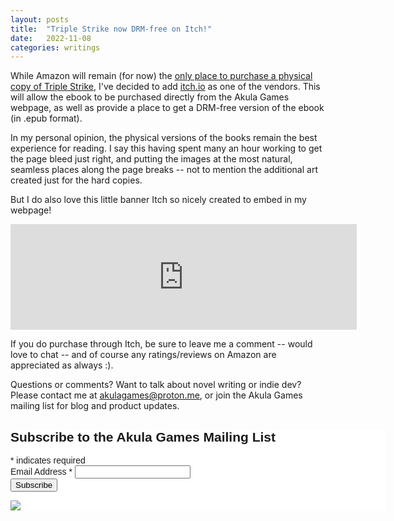 ```yaml
---
layout: posts
title:  "Triple Strike now DRM-free on Itch!"
date:   2022-11-08
categories: writings
---
```


While Amazon will remain (for now) the [only place to purchase a physical copy of Triple Strike](https://www.amazon.com/Triple-Strike-G-M-Gray/dp/B0B7QG3C72/), I've decided to add [itch.io](https://akula-games.itch.io/triple-strike-threads-of-fate) as one of the vendors. This will allow the ebook to be purchased directly from the Akula Games webpage, as well as provide a place to get a DRM-free version of the ebook (in .epub format). 

In my personal opinion, the physical versions of the books remain the best experience for reading. I say this having spent many an hour working to get the page bleed just right, and putting the images at the most natural, seamless places along the page breaks -- not to mention the additional art created just for the hard copies. 

But I do also love this little banner Itch so nicely created to embed in my webpage!

<iframe frameborder="0" src="https://itch.io/embed/1783516?linkback=true&amp;border_width=2&amp;link_color=8A528A" width="554" height="169"><a href="https://akula-games.itch.io/triple-strike-threads-of-fate">Triple Strike: Threads of Fate by Akula Games</a></iframe> 

If you do purchase through Itch, be sure to leave me a comment -- would love to chat -- and of course any ratings/reviews on Amazon are appreciated as always :).

Questions or comments? Want to talk about novel writing or indie dev? Please contact me at [akulagames@proton.me](mailto:akulagames@proton.me), or join the Akula Games mailing list for blog and product updates.

<!-- Begin Mailchimp Signup Form -->
<link href="//cdn-images.mailchimp.com/embedcode/classic-071822.css" rel="stylesheet" type="text/css">
<style type="text/css">
	#mc_embed_signup{background:#fff; clear:left; font:14px Helvetica,Arial,sans-serif;  width:600px;}
	/* Add your own Mailchimp form style overrides in your site stylesheet or in this style block.
	   We recommend moving this block and the preceding CSS link to the HEAD of your HTML file. */
</style>
<div id="mc_embed_signup">
<form action="https://akula-games.us9.list-manage.com/subscribe/post?u=1c528d2ea1f82d40a250c6b13&amp;id=b910edc5c9&amp;f_id=007307e1f0" method="post" id="mc-embedded-subscribe-form" name="mc-embedded-subscribe-form" class="validate" target="_blank" novalidate>
    <div id="mc_embed_signup_scroll">
	<h2>Subscribe to the Akula Games Mailing List</h2>
<div class="indicates-required"><span class="asterisk">*</span> indicates required</div>
<div class="mc-field-group">
	<label for="mce-EMAIL">Email Address  <span class="asterisk">*</span>
</label>
	<input type="email" value="" name="EMAIL" class="required email" id="mce-EMAIL">
	<span id="mce-EMAIL-HELPERTEXT" class="helper_text"></span>
</div>
	<div id="mce-responses" class="clear foot">
		<div class="response" id="mce-error-response" style="display:none"></div>
		<div class="response" id="mce-success-response" style="display:none"></div>
	</div>    <!-- real people should not fill this in and expect good things - do not remove this or risk form bot signups-->
    <div style="position: absolute; left: -5000px;" aria-hidden="true"><input type="text" name="b_1c528d2ea1f82d40a250c6b13_b910edc5c9" tabindex="-1" value=""></div>
        <div class="optionalParent">
            <div class="clear foot">
                <input type="submit" value="Subscribe" name="subscribe" id="mc-embedded-subscribe" class="button">
                <p class="brandingLogo"><a href="http://eepurl.com/h8umgX" title="Mailchimp - email marketing made easy and fun"><img src="https://eep.io/mc-cdn-images/template_images/branding_logo_text_dark_dtp.svg"></a></p>
            </div>
        </div>
    </div>
</form>
</div>
<script type='text/javascript' src='//s3.amazonaws.com/downloads.mailchimp.com/js/mc-validate.js'></script><script type='text/javascript'>(function($) {window.fnames = new Array(); window.ftypes = new Array();fnames[0]='EMAIL';ftypes[0]='email';fnames[1]='FNAME';ftypes[1]='text';fnames[2]='LNAME';ftypes[2]='text';fnames[3]='ADDRESS';ftypes[3]='address';fnames[4]='PHONE';ftypes[4]='phone';fnames[5]='BIRTHDAY';ftypes[5]='birthday';}(jQuery));var $mcj = jQuery.noConflict(true);</script>
<!--End mc_embed_signup-->